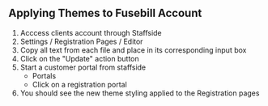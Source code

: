 Applying Themes to Fusebill Account
-----------------------------------
1) Acccess clients account through Staffside
2) Settings / Registration Pages / Editor
3) Copy all text from each file and place in its corresponding input box
4) Click on the "Update" action button
5) Start a customer portal from staffside
	- Portals
	- Click on a registration portal
6) You should see the new theme styling applied to the Registration pages
